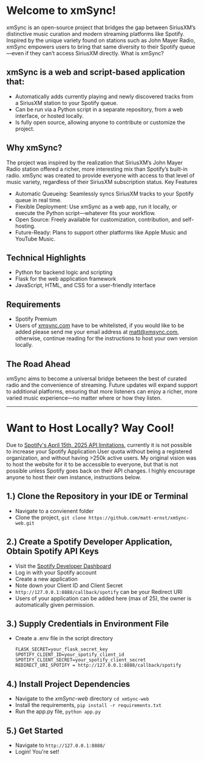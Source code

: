 # Welcome to xmSync!

xmSync is an open-source project that bridges the gap between SiriusXM’s distinctive music curation and modern streaming platforms like Spotify. Inspired by the unique variety found on stations such as John Mayer Radio, xmSync empowers users to bring that same diversity to their Spotify queue—even if they can’t access SiriusXM directly.
What is xmSync?

## xmSync is a web and script-based application that:

* Automatically adds currently playing and newly discovered tracks from a SiriusXM station to your Spotify queue.
* Can be run via a Python script in a separate repository, from a web interface, or hosted locally.
* Is fully open source, allowing anyone to contribute or customize the project.

## Why xmSync?

The project was inspired by the realization that SiriusXM’s John Mayer Radio station offered a richer, more interesting mix than Spotify’s built-in radio. xmSync was created to provide everyone with access to that level of music variety, regardless of their SiriusXM subscription status.
Key Features

* Automatic Queueing: Seamlessly syncs SiriusXM tracks to your Spotify queue in real time.
* Flexible Deployment: Use xmSync as a web app, run it locally, or execute the Python script—whatever fits your workflow.
* Open Source: Freely available for customization, contribution, and self-hosting.
* Future-Ready: Plans to support other platforms like Apple Music and YouTube Music.

## Technical Highlights

* Python for backend logic and scripting
* Flask for the web application framework
* JavaScript, HTML, and CSS for a user-friendly interface

## Requirements
* Spotify Premium
* Users of [xmsync.com](https://xmsync.com) have to be whitelisted, if you would like to be added please send me your email address at [matt@xmsync.com](mailto:matt@xmsync.com), otherwise, continue reading for the instructions to host your own version locally.

## The Road Ahead

xmSync aims to become a universal bridge between the best of curated radio and the convenience of streaming. Future updates will expand support to additional platforms, ensuring that more listeners can enjoy a richer, more varied music experience—no matter where or how they listen.

---

# Want to Host Locally? Way Cool!

Due to [Spotify's April 15th, 2025 API limitations](https://developer.spotify.com/blog/2025-04-15-updating-the-criteria-for-web-api-extended-access), currently it is not possible to increase your Spotify Application User quota without being a registered organization, and without having >250k active users. My original vision was to host the website for it to be accessible to everyone, but that is not possible unless Spotify goes back on their API changes. I highly encourage anyone to host their own instance, instructions below.

## 1.) Clone the Repository in your IDE or Terminal
* Navigate to a convienent folder
* Clone the project, `git clone https://github.com/matt-ernst/xmSync-web.git`

## 2.) Create a Spotify Developer Application, Obtain Spotify API Keys
* Visit the [Spotify Developer Dashboard](https://developer.spotify.com)
* Log in with your Spotify account
* Create a new application
* Note down your Client ID and Client Secret
* `http://127.0.0.1:8888/callback/spotify` can be your Redirect URI
* Users of your application can be added here (max of 25), the owner is automatically given permission. 

## 3.) Supply Credentials in Environment File
* Create a .env file in the script directory
  
  ```
  FLASK_SECRET=your_flask_secret_key
  SPOTIFY_CLIENT_ID=your_spotify_client_id
  SPOTIFY_CLIENT_SECRET=your_spotify_client_secret
  REDIRECT_URI_SPOTIFY = http://127.0.0.1:8888/callback/spotify  
  ```

## 4.) Install Project Dependencies
* Navigate to the *xmSync-web* directory `cd xmSync-web`
* Install the requirements, `pip install -r requirements.txt`
* Run the app.py file, `python app.py`

## 5.) Get Started
* Navigate to `http://127.0.0.1:8888/`
* Login! You're set!

